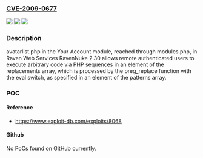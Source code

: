 ### [CVE-2009-0677](https://cve.mitre.org/cgi-bin/cvename.cgi?name=CVE-2009-0677)
![](https://img.shields.io/static/v1?label=Product&message=n%2Fa&color=blue)
![](https://img.shields.io/static/v1?label=Version&message=n%2Fa&color=blue)
![](https://img.shields.io/static/v1?label=Vulnerability&message=n%2Fa&color=brighgreen)

### Description

avatarlist.php in the Your Account module, reached through modules.php, in Raven Web Services RavenNuke 2.30 allows remote authenticated users to execute arbitrary code via PHP sequences in an element of the replacements array, which is processed by the preg_replace function with the eval switch, as specified in an element of the patterns array.

### POC

#### Reference
- https://www.exploit-db.com/exploits/8068

#### Github
No PoCs found on GitHub currently.

